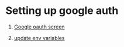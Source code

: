 # Setting up google auth

1. [Google oauth screen](https://console.cloud.google.com/apis/credentials/oauthclient/866296044896-9eb9a2762g9m1kcuqbevqppc4ukdbnbn.apps.googleusercontent.com?project=read-to-remember)

2. [update env variables](https://vercel.com/sanyam-jains-projects-1b330221/remfo/settings/domains)
